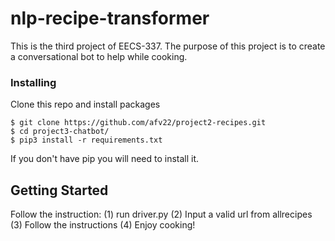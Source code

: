 # nlp-recipe-transformer

This is the third project of EECS-337. The purpose of this project is to create a conversational bot to help while cooking.

### Installing
Clone this repo and install packages
```
$ git clone https://github.com/afv22/project2-recipes.git
$ cd project3-chatbot/
$ pip3 install -r requirements.txt
```
If you don't have pip you will need to install it.

## Getting Started
Follow the instruction:
(1) run driver.py
(2) Input a valid url from allrecipes
(3) Follow the instructions
(4) Enjoy cooking!

